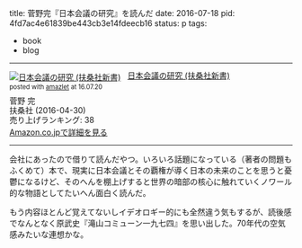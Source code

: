 title: 菅野完『日本会議の研究』を読んだ
date: 2016-07-18
pid: 4fd7ac4e61839be443cb3e14fdeecb16
status: p
tags:
- book
- blog
---

<div class="amazlet-box" style="margin-bottom:0px;"><div class="amazlet-image" style="float:left;margin:0px 12px 1px 0px;"><a href="http://www.amazon.co.jp/exec/obidos/ASIN/4594074766/dotimpact-22/ref=nosim/" name="amazletlink" target="_blank"><img src="http://ecx.images-amazon.com/images/I/51mlQJm62kL._SL160_.jpg" alt="日本会議の研究 (扶桑社新書)" style="border: none;" /></a></div><div class="amazlet-info" style="line-height:120%; margin-bottom: 10px"><div class="amazlet-name" style="margin-bottom:10px;line-height:120%"><a href="http://www.amazon.co.jp/exec/obidos/ASIN/4594074766/dotimpact-22/ref=nosim/" name="amazletlink" target="_blank">日本会議の研究 (扶桑社新書)</a><div class="amazlet-powered-date" style="font-size:80%;margin-top:5px;line-height:120%">posted with <a href="http://www.amazlet.com/" title="amazlet" target="_blank">amazlet</a> at 16.07.20</div></div><div class="amazlet-detail">菅野 完 <br />扶桑社 (2016-04-30)<br />売り上げランキング: 38<br /></div><div class="amazlet-sub-info" style="float: left;"><div class="amazlet-link" style="margin-top: 5px"><a href="http://www.amazon.co.jp/exec/obidos/ASIN/4594074766/dotimpact-22/ref=nosim/" name="amazletlink" target="_blank">Amazon.co.jpで詳細を見る</a></div></div></div><div class="amazlet-footer" style="clear: left"></div></div>

---- 

会社にあったので借りて読んだやつ。いろいろ話題になっている（著者の問題もふくめて）本で、現実に日本会議とその覇権が導く日本の未来のことを思うと憂鬱になるけど、そのへんを棚上げすると世界の暗部の核心に触れていくノワール的な物語としてたいへん面白く読んだ。

もう内容ほとんど覚えてないしイデオロギー的にも全然違う気もするが、読後感でなんとなく原武史『滝山コミューン一九七四』を思い出した。70年代の空気感みたいな連想かな。